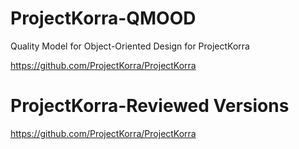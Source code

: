 # ProjectKorra-QMOOD
Quality Model for Object-Oriented Design for ProjectKorra 

https://github.com/ProjectKorra/ProjectKorra

# ProjectKorra-Reviewed Versions
https://github.com/ProjectKorra/ProjectKorra



